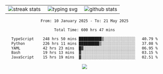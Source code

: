 <div align="center">
  <table style="border: none;" border="0" cellspacing="0" cellpadding="0">
    <tr>
      <td align="center" width="33%">
        <img src="https://github-readme-streak-stats.herokuapp.com/?user=kurtismassey&theme=tokyonight&hide_border=true" alt="streak stats" />
      </td>
      <td align="center" width="33%">
        <img src="https://readme-typing-svg.herokuapp.com/?font=Fira+Code&weight=600&size=15&duration=4000&pause=1000&color=00FF00&center=true&vCenter=true&random=false&width=150&lines=Hey%2C+I%27m+Kurtis!" alt="typing svg" />
      </td>
      <td align="center" width="33%">
        <img src="https://github-readme-stats.vercel.app/api?username=kurtismassey&show_icons=true&theme=tokyonight&hide_title=true" alt="github stats" />
      </td>
    </tr>
  </table>
</div>
<div align="center">

<!--START_SECTION:waka-->

```txt
From: 10 January 2025 - To: 21 May 2025

Total Time: 600 hrs 47 mins

TypeScript    248 hrs 50 mins ██████████▒░░░░░░░░░░░░░░   40.79 %
Python        226 hrs 11 mins █████████▒░░░░░░░░░░░░░░░   37.08 %
YAML          42 hrs 23 mins  █▓░░░░░░░░░░░░░░░░░░░░░░░   06.95 %
Bash          19 hrs 13 mins  ▓░░░░░░░░░░░░░░░░░░░░░░░░   03.15 %
JavaScript    15 hrs 19 mins  ▓░░░░░░░░░░░░░░░░░░░░░░░░   02.51 %
```

<!--END_SECTION:waka-->

  <img src="https://github-readme-activity-graph.vercel.app/graph?username=kurtismassey&theme=tokyo-night&hide_border=true&custom_title=Contribution%20Graph" />

</div>